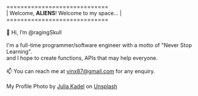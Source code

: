 <br />=============================
<br />| Welcome, <b>ALIENS</b>! Welcome to my space...&#160;|
<br />=============================
<br />
<br />👋 Hi, I’m @ragingSkull
<br />
<br />I'm a full-time programmer/software engineer with a motto of "Never Stop Learning".
<br />and I hope to create functions, APIs that may help everyone.
<br />
<br />📫 You can reach me at vinx87@gmail.com for any enquiry.
<br />
<br />My Profile Photo by <a href="https://unsplash.com/@juliakadel?utm_source=unsplash&utm_medium=referral&utm_content=creditCopyText">Julia Kadel</a> on <a href="https://unsplash.com/s/photos/burning-skull?utm_source=unsplash&utm_medium=referral&utm_content=creditCopyText">Unsplash</a>
  
